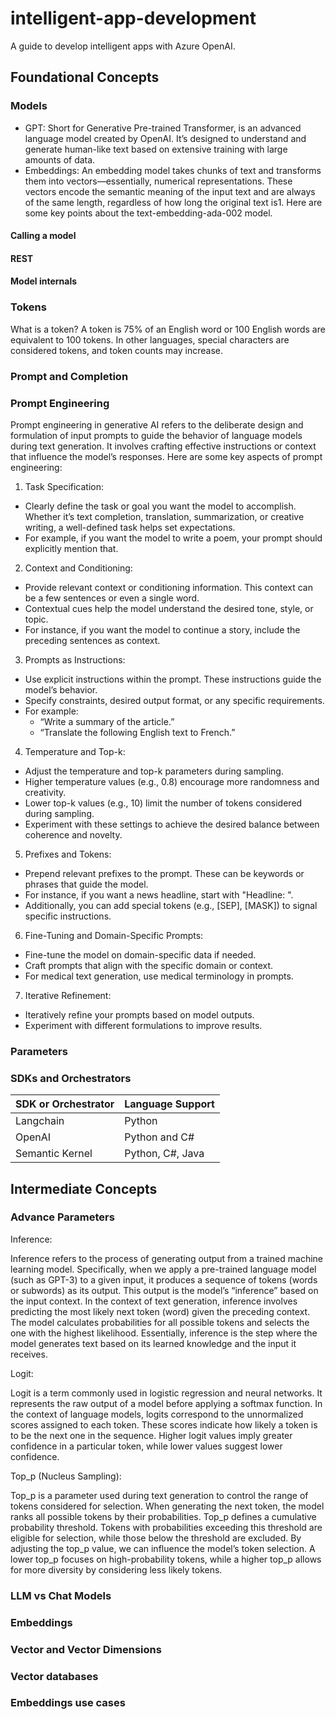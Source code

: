 # intelligent-app-development

A guide to develop intelligent apps with Azure OpenAI.

## Foundational Concepts

### Models

- GPT: Short for Generative Pre-trained Transformer, is an advanced language model created by OpenAI. It’s designed to understand and generate human-like text based on extensive training with large amounts of data.
- Embeddings: An embedding model takes chunks of text and transforms them into vectors—essentially, numerical representations. These vectors encode the semantic meaning of the input text and are always of the same length, regardless of how long the original text is1. Here are some key points about the text-embedding-ada-002 model.

#### Calling a model

#### REST

#### Model internals

### Tokens

What is a token? A token is 75% of an English word or 100 English words are equivalent to 100 tokens. In other languages, special characters are considered tokens, and token counts may increase.

### Prompt and Completion

### Prompt Engineering

Prompt engineering in generative AI refers to the deliberate design and formulation of input prompts to guide the behavior of language models during text generation. It involves crafting effective instructions or context that influence the model’s responses. Here are some key aspects of prompt engineering:

1. Task Specification:
  - Clearly define the task or goal you want the model to accomplish. Whether it’s text completion, translation, summarization, or creative writing, a well-defined task helps set expectations.
  - For example, if you want the model to write a poem, your prompt should explicitly mention that.
2. Context and Conditioning:
  - Provide relevant context or conditioning information. This context can be a few sentences or even a single word.
  - Contextual cues help the model understand the desired tone, style, or topic.
  - For instance, if you want the model to continue a story, include the preceding sentences as context.
3. Prompts as Instructions:
  - Use explicit instructions within the prompt. These instructions guide the model’s behavior.
  - Specify constraints, desired output format, or any specific requirements.
  - For example:
    - “Write a summary of the article.”
    - “Translate the following English text to French.”
4. Temperature and Top-k:
  - Adjust the temperature and top-k parameters during sampling.
  - Higher temperature values (e.g., 0.8) encourage more randomness and creativity.
  - Lower top-k values (e.g., 10) limit the number of tokens considered during sampling.
  - Experiment with these settings to achieve the desired balance between coherence and novelty.
5. Prefixes and Tokens:
  - Prepend relevant prefixes to the prompt. These can be keywords or phrases that guide the model.
  - For instance, if you want a news headline, start with "Headline: ".
  - Additionally, you can add special tokens (e.g., [SEP], [MASK]) to signal specific instructions.
6. Fine-Tuning and Domain-Specific Prompts:
  - Fine-tune the model on domain-specific data if needed.
  - Craft prompts that align with the specific domain or context.
  - For medical text generation, use medical terminology in prompts.
7. Iterative Refinement:
  - Iteratively refine your prompts based on model outputs.
  - Experiment with different formulations to improve results.

### Parameters

### SDKs and Orchestrators

| SDK or Orchestrator | Language Support |
| -- | -- |
| Langchain | Python |
| OpenAI | Python and C# |
| Semantic Kernel | Python, C#, Java |

## Intermediate Concepts

### Advance Parameters

Inference:

Inference refers to the process of generating output from a trained machine learning model. Specifically, when we apply a pre-trained language model (such as GPT-3) to a given input, it produces a sequence of tokens (words or subwords) as its output. This output is the model’s “inference” based on the input context. In the context of text generation, inference involves predicting the most likely next token (word) given the preceding context. The model calculates probabilities for all possible tokens and selects the one with the highest likelihood. Essentially, inference is the step where the model generates text based on its learned knowledge and the input it receives.

Logit:

Logit is a term commonly used in logistic regression and neural networks. It represents the raw output of a model before applying a softmax function. In the context of language models, logits correspond to the unnormalized scores assigned to each token. These scores indicate how likely a token is to be the next one in the sequence. Higher logit values imply greater confidence in a particular token, while lower values suggest lower confidence.

Top_p (Nucleus Sampling):

Top_p is a parameter used during text generation to control the range of tokens considered for selection. When generating the next token, the model ranks all possible tokens by their probabilities. Top_p defines a cumulative probability threshold. Tokens with probabilities exceeding this threshold are eligible for selection, while those below the threshold are excluded. By adjusting the top_p value, we can influence the model’s token selection. A lower top_p focuses on high-probability tokens, while a higher top_p allows for more diversity by considering less likely tokens.

### LLM vs Chat Models
### Embeddings
### Vector and Vector Dimensions
### Vector databases
### Embeddings use cases

